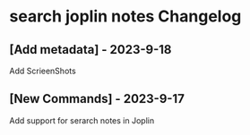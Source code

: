 # search joplin notes Changelog

## [Add metadata] - 2023-9-18

Add ScrieenShots

## [New Commands] - 2023-9-17

Add support for serarch notes in Joplin

